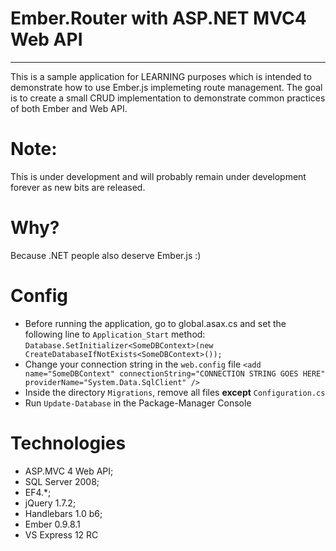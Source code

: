 Ember.Router with ASP.NET MVC4 Web API
======================================
--------------------------------------

This is a sample application for LEARNING purposes which is intended to demonstrate how to use Ember.js implemeting route management. 
The goal is to create a small CRUD implementation to demonstrate common practices of both Ember and Web API.

Note: 
====
This is under development and will probably remain under development forever as new bits are released.


Why?
=====
Because .NET people also deserve Ember.js :)


Config
======
 - Before running the application, go to global.asax.cs and set the following line to `Application_Start` method:
   `Database.SetInitializer<SomeDBContext>(new CreateDatabaseIfNotExists<SomeDBContext>());`
 - Change your connection string in the `web.config` file
    `<add name="SomeDBContext" connectionString="CONNECTION STRING GOES HERE" providerName="System.Data.SqlClient" />`
 - Inside the directory `Migrations`, remove all files **except** `Configuration.cs`
 - Run `Update-Database` in the Package-Manager Console


Technologies
============
- ASP.MVC 4 Web API;
- SQL Server 2008;
- EF4.*;
- jQuery 1.7.2;
- Handlebars 1.0 b6;
- Ember 0.9.8.1
- VS Express 12 RC
